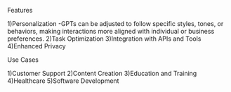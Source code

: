 <!-- What are GPTs? What are features and use cases of custom GPTs? -->

Features

1)Personalization -GPTs can be adjusted to follow specific styles, tones, or behaviors, making interactions more aligned with individual or business preferences.
2)Task Optimization
3)Integration with APIs and Tools
4)Enhanced Privacy


Use Cases

1)Customer Support
2)Content Creation
3)Education and Training
4)Healthcare
5)Software Development